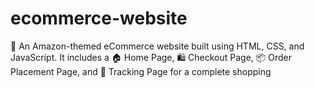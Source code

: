 # ecommerce-website
🛒 An Amazon-themed eCommerce website built using HTML, CSS, and JavaScript. It includes a 🏠 Home Page, 🛍️ Checkout Page, 📦 Order Placement Page, and 🚚 Tracking Page for a complete shopping
